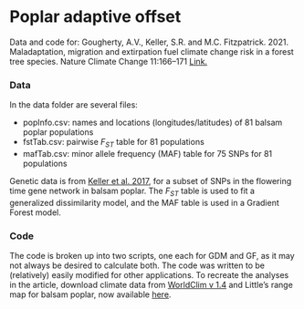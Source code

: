 Poplar adaptive offset
================

Data and code for: Gougherty, A.V., Keller, S.R. and M.C. Fitzpatrick. 2021. 
Maladaptation, migration and extirpation fuel climate change risk in a forest 
tree species. Nature Climate Change 11:166–171 [Link.](https://www.nature.com/articles/s41558-020-00968-6)

### Data

In the data folder are several files:

  - popInfo.csv: names and locations (longitudes/latitudes) of 81 balsam
    poplar populations
  - fstTab.csv: pairwise *F<sub>ST</sub>* table for 81 populations
  - mafTab.csv: minor allele frequency (MAF) table for 75 SNPs for 81
    populations

Genetic data is from [Keller et
al. 2017](https://academic.oup.com/jhered/article/109/1/47/4605251),
for a subset of SNPs in the flowering time gene network in balsam
poplar. The *F<sub>ST</sub>* table is used to fit a generalized
dissimilarity model, and the MAF table is used in a Gradient Forest
model.

### Code

The code is broken up into two scripts, one each for GDM and GF, as it
may not always be desired to calculate both. The code was written to be
(relatively) easily modified for other applications. To recreate the
analyses in the article, download climate data from [WorldClim
v 1.4](https://www.worldclim.org/data/v1.4/worldclim14.html) and
Little’s range map for balsam poplar, now available
[here](https://github.com/wpetry/USTreeAtlas/).
